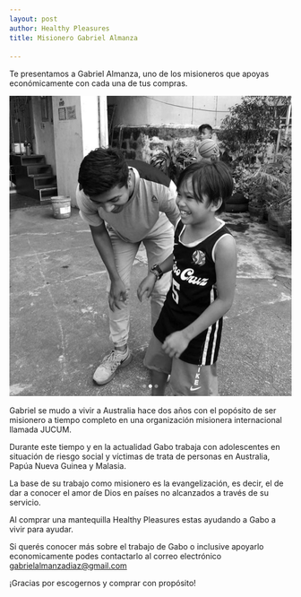 ```yaml
---
layout: post
author: Healthy Pleasures
title: Misionero Gabriel Almanza

---
```

Te presentamos a Gabriel Almanza, uno de los misioneros que apoyas económicamente con cada una de tus compras.

![](/images/Gabo_misionero-1.jpg)

Gabriel se mudo a vivir a Australia hace dos años con el popósito de ser misionero a tiempo completo en una organización misionera internacional llamada JUCUM. 

Durante este tiempo y en la actualidad Gabo trabaja con adolescentes en situación de riesgo social y víctimas de trata de personas en Australia, Papúa Nueva Guinea y Malasia. 

La base de su trabajo como misionero es la evangelización, es decir, el de dar a conocer el amor de Dios en países no alcanzados a través de su servicio.

Al comprar una mantequilla Healthy Pleasures estas ayudando a Gabo a vivir para ayudar. 

Si querés conocer más sobre el trabajo de Gabo o inclusive apoyarlo economicamente podes contactarlo al correo electrónico gabrielalmanzadiaz@gmail.com

¡Gracias por escogernos y comprar con propósito!